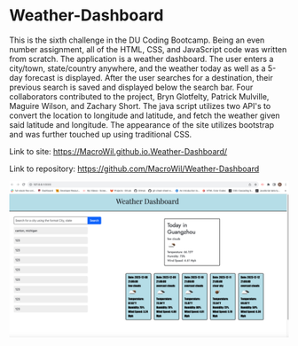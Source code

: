 # Weather-Dashboard

This is the sixth challenge in the DU Coding Bootcamp. Being an even number assignment, all of the HTML, CSS, and JavaScript code was written from scratch. The application is a weather dashboard. The user enters a city/town, state/country anywhere, and the weather today as well as a 5-day forecast is displayed. After the user searches for a destination, their previous search is saved and displayed below the search bar. Four collaborators contributed to the project, Bryn Glotfelty, Patrick Mulville, Maguire Wilson, and Zachary Short. The java script utilizes two API's to convert the location to longitude and latitude, and fetch the weather given said latitude and longitude. The appearance of the site utilizes bootstrap and was further touched up using traditional CSS.

Link to site: https://MacroWil.github.io.Weather-Dashboard/

Link to repository: https://github.com/MacroWil/Weather-Dashboard

![model](./assets/WeatherApp.jpg)
